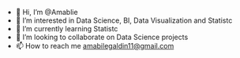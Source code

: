 - 👋 Hi, I’m @Amablie
- 👀 I’m interested in Data Science, BI, Data Visualization and Statistc
- 🌱 I’m currently learning Statistc
- 💞️ I’m looking to collaborate on Data Science projects
- 📫 How to reach me amabilegaldin11@gmail.com

<!---
Amablie/Amablie is a ✨ special ✨ repository because its `README.md` (this file) appears on your GitHub profile.
You can click the Preview link to take a look at your changes.
--->
